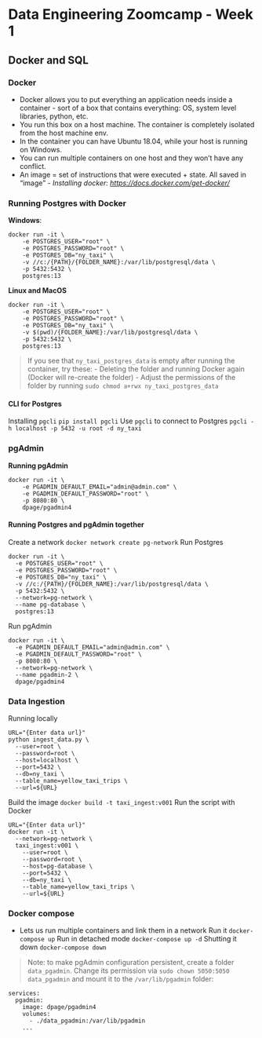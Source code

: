 # Data Engineering Zoomcamp - Week 1
## Docker and SQL

### Docker
- Docker allows you to put everything an application needs inside a container - sort of a box that contains everything: OS, system level libraries, python, etc.
- You run this box on a host machine. The container is completely isolated from the host machine env.
- In the container you can have Ubuntu 18.04, while your host is running on Windows.
- You can run multiple containers on one host and they won’t have any conflict.
- An image = set of instructions that were executed + state. All saved in “image”
*- Installing docker: https://docs.docker.com/get-docker/*

### Running Postgres with Docker
**Windows**:
```
docker run -it \
    -e POSTGRES_USER="root" \
    -e POSTGRES_PASSWORD="root" \
    -e POSTGRES_DB="ny_taxi" \
    -v //c:/{PATH}/{FOLDER_NAME}:/var/lib/postgresql/data \
    -p 5432:5432 \
    postgres:13
```

**Linux and MacOS**
```
docker run -it \
    -e POSTGRES_USER="root" \
    -e POSTGRES_PASSWORD="root" \
    -e POSTGRES_DB="ny_taxi" \
    -v $(pwd)/{FOLDER_NAME}:/var/lib/postgresql/data \
    -p 5432:5432 \
    postgres:13
```

> If you see that `ny_taxi_postgres_data` is empty after running the container, try these:
    - Deleting the folder and running Docker again (Docker will re-create the folder)
    - Adjust the permissions of the folder by running `sudo chmod a+rwx ny_taxi_postgres_data`

#### CLI for Postgres
Installing `pgcli`
```pip install pgcli```
Use `pgcli` to connect to Postgres
```pgcli -h localhost -p 5432 -u root -d ny_taxi```

### pgAdmin
**Running pgAdmin**
```
docker run -it \
    -e PGADMIN_DEFAULT_EMAIL="admin@admin.com" \
    -e PGADMIN_DEFAULT_PASSWORD="root" \
    -p 8080:80 \
    dpage/pgadmin4
```

#### Running Postgres and pgAdmin together
Create a network
```docker network create pg-network```
Run Postgres
```
docker run -it \
  -e POSTGRES_USER="root" \
  -e POSTGRES_PASSWORD="root" \
  -e POSTGRES_DB="ny_taxi" \
  -v //c:/{PATH}/{FOLDER_NAME}:/var/lib/postgresql/data \
  -p 5432:5432 \
  --network=pg-network \
  --name pg-database \
  postgres:13
```
Run pgAdmin
```
docker run -it \
  -e PGADMIN_DEFAULT_EMAIL="admin@admin.com" \
  -e PGADMIN_DEFAULT_PASSWORD="root" \
  -p 8080:80 \
  --network=pg-network \
  --name pgadmin-2 \
  dpage/pgadmin4
```

### Data Ingestion
Running locally
```
URL="{Enter data url}"
python ingest_data.py \
  --user=root \
  --password=root \
  --host=localhost \
  --port=5432 \
  --db=ny_taxi \
  --table_name=yellow_taxi_trips \
  --url=${URL}
```
Build the image
```docker build -t taxi_ingest:v001```
Run the script with Docker
```
URL="{Enter data url}"
docker run -it \
  --network=pg-network \
  taxi_ingest:v001 \
    --user=root \
    --password=root \
    --host=pg-database \
    --port=5432 \
    --db=ny_taxi \
    --table_name=yellow_taxi_trips \
    --url=${URL}
```

### Docker compose
- Lets us run multiple containers and link them in a network
Run it
```docker-compose up```
Run in detached mode
```docker-compose up -d```
Shutting it down
```docker-compose down```
> Note: to make pgAdmin configuration persistent, create a folder `data_pgadmin`. Change its permission via
```sudo chown 5050:5050 data_pgadmin```
> and mount it to the `/var/lib/pgadmin` folder:
```
services:
  pgadmin:
    image: dpage/pgadmin4
    volumes:
      - ./data_pgadmin:/var/lib/pgadmin
    ...
```

